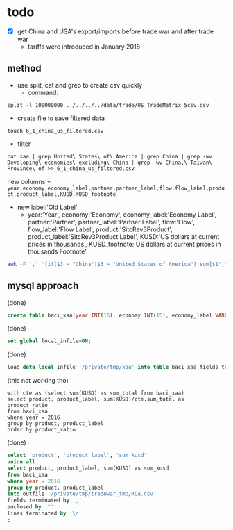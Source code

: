 # todo
- [x] get China and USA's export/imports before trade war and after trade war
    - tariffs were introduced in January 2018
	
## method
- use split, cat and grep to create csv quickly
	- command:
```shell
split -l 100000000 ../../../../data/trade/US_TradeMatrix_5csv.csv
```
- create file to save filtered data
```shell 
touch 6_1_china_us_filtered.csv
```
- filter
```shell
cat xaa | grep United\ States\ of\ America | grep China | grep -wv Developing\ economies\ excluding\ China | grep -wv China,\ Taiwan\ Province\ of >> 6_1_china_us_filtered.csv
```

new columns = ```year,economy,economy_label,partner,partner_label,flow,flow_label,product,product_label,KUSD,KUSD_footnote```

- new label:'Old Label'
    - year:'Year', 
      economy:'Economy', 
      economy_label:'Economy Label', 
      partner:'Partner', 
      partner_label:'Partner Label', 
      flow:'Flow', 
      flow_label:'Flow Label', 
      product:'SitcRev3Product', 
      product_label:'SitcRev3Product Label', 
      KUSD:'US dollars at current prices in thousands', 
      KUSD_footnote:'US dollars at current prices in thousands Footnote'
	  
```bash
awk -F ',' '{if($3 = "China"|$3 = "United States of America") sum[$1","$3","$5","$7]+=10} END {for (key in sum) print key","sum[key]}' csvs/6_6_xaa_filtered.csv
```


## mysql approach
(done)
```sql
create table baci_xaa(year INT(15), economy INT(15), economy_label VARCHAR(150), partner VARCHAR(15), partner_label VARCHAR(100), flow INT(5), flow_label VARCHAR(10), product INT(15), product_label VARCHAR(100), KUSD FLOAT(25), KUSD_footnote FLOAT(10)); 
```
(done)
```sql
set global local_infile=ON;
```
(done)
```sql
load data local infile '/private/tmp/xaa' into table baci_xaa fields terminated by ',' enclosed by '"' lines terminated by '\n' ignore 1 rows;
```
(this not working tho)
```sql?
with cte as (select sum(KUSD) as sum_total from baci_xaa)
select product, product_label, sum(KUSD)/cte.sum_total as product_ratio
from baci_xaa
where year = 2016
group by product, product_label
order by product_ratio
```
(done)
```sql
select 'product', 'product_label', 'sum_kusd'
union all
select product, product_label, sum(KUSD) as sum_kusd
from baci_xaa
where year = 2016
group by product, product_label
into outfile '/private/tmp/tradewar_tmp/RCA.csv'
fields terminated by ','
enclosed by '"'
lines terminated by '\n'
;
```
